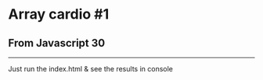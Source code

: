 # Array cardio #1
## From Javascript 30
----------------
Just run the index.html & see the results in console